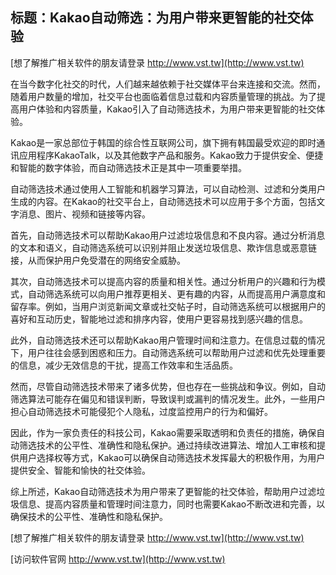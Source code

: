 ## **标题：Kakao自动筛选：为用户带来更智能的社交体验**

[想了解推广相关软件的朋友请登录 http://www.vst.tw](http://www.vst.tw)

在当今数字化社交的时代，人们越来越依赖于社交媒体平台来连接和交流。然而，随着用户数量的增加，社交平台也面临着信息过载和内容质量管理的挑战。为了提高用户体验和内容质量，Kakao引入了自动筛选技术，为用户带来更智能的社交体验。

Kakao是一家总部位于韩国的综合性互联网公司，旗下拥有韩国最受欢迎的即时通讯应用程序KakaoTalk，以及其他数字产品和服务。Kakao致力于提供安全、便捷和智能的数字体验，而自动筛选技术正是其中一项重要举措。

自动筛选技术通过使用人工智能和机器学习算法，可以自动检测、过滤和分类用户生成的内容。在Kakao的社交平台上，自动筛选技术可以应用于多个方面，包括文字消息、图片、视频和链接等内容。

首先，自动筛选技术可以帮助Kakao用户过滤垃圾信息和不良内容。通过分析消息的文本和语义，自动筛选系统可以识别并阻止发送垃圾信息、欺诈信息或恶意链接，从而保护用户免受潜在的网络安全威胁。

其次，自动筛选技术可以提高内容的质量和相关性。通过分析用户的兴趣和行为模式，自动筛选系统可以向用户推荐更相关、更有趣的内容，从而提高用户满意度和留存率。例如，当用户浏览新闻文章或社交帖子时，自动筛选系统可以根据用户的喜好和互动历史，智能地过滤和排序内容，使用户更容易找到感兴趣的信息。

此外，自动筛选技术还可以帮助Kakao用户管理时间和注意力。在信息过载的情况下，用户往往会感到困惑和压力。自动筛选系统可以帮助用户过滤和优先处理重要的信息，减少无效信息的干扰，提高工作效率和生活品质。

然而，尽管自动筛选技术带来了诸多优势，但也存在一些挑战和争议。例如，自动筛选算法可能存在偏见和错误判断，导致误判或漏判的情况发生。此外，一些用户担心自动筛选技术可能侵犯个人隐私，过度监控用户的行为和偏好。

因此，作为一家负责任的科技公司，Kakao需要采取透明和负责任的措施，确保自动筛选技术的公平性、准确性和隐私保护。通过持续改进算法、增加人工审核和提供用户选择权等方式，Kakao可以确保自动筛选技术发挥最大的积极作用，为用户提供安全、智能和愉快的社交体验。

综上所述，Kakao自动筛选技术为用户带来了更智能的社交体验，帮助用户过滤垃圾信息、提高内容质量和管理时间注意力，同时也需要Kakao不断改进和完善，以确保技术的公平性、准确性和隐私保护。

[想了解推广相关软件的朋友请登录 http://www.vst.tw](http://www.vst.tw)


[访问软件官网 http://www.vst.tw](http://www.vst.tw)
